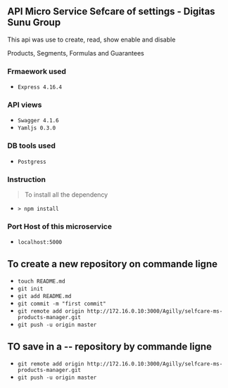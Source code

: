 ## API Micro Service Sefcare of settings - Digitas Sunu Group
This api was use to create, read, show enable and disable 

Products, Segments, Formulas and Guarantees

### Frmaework used
- `Express 4.16.4`
### API views
- `Swagger 4.1.6`
- `Yamljs 0.3.0`
### DB tools used
- `Postgress `
### Instruction
> To install all the dependency
-  `> npm install`
### Port Host of this microservice
- `localhost:5000`
## To create a new repository on commande ligne

-  `touch README.md`
-  `git init`
-  `git add README.md`
-  `git commit -m "first commit"`
-  `git remote add origin http://172.16.0.10:3000/Agilly/selfcare-ms-products-manager.git`
-  `git push -u origin master`

## TO save in a -- repository  by commande ligne

-  `git remote add origin http://172.16.0.10:3000/Agilly/selfcare-ms-products-manager.git`
-  `git push -u origin master`